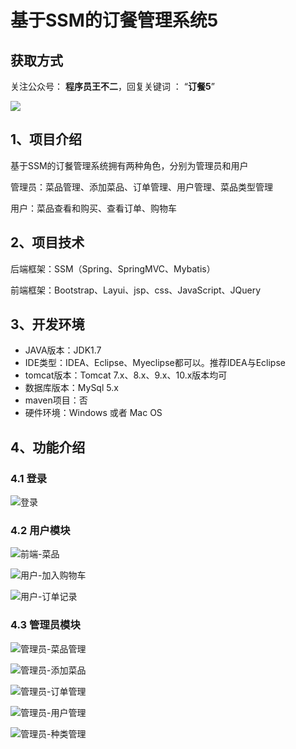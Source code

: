# 基于SSM的订餐管理系统5

## 获取方式

关注公众号： **程序员王不二**，回复关键词  ： “**订餐5**”   

 ![](https://www.codeshop.fun/Typora-Images/202205281253739.png)


## 1、项目介绍

基于SSM的订餐管理系统拥有两种角色，分别为管理员和用户

管理员：菜品管理、添加菜品、订单管理、用户管理、菜品类型管理

用户：菜品查看和购买、查看订单、购物车


## 2、项目技术

后端框架：SSM（Spring、SpringMVC、Mybatis）

前端框架：Bootstrap、Layui、jsp、css、JavaScript、JQuery

## 3、开发环境

- JAVA版本：JDK1.7
- IDE类型：IDEA、Eclipse、Myeclipse都可以。推荐IDEA与Eclipse
- tomcat版本：Tomcat 7.x、8.x、9.x、10.x版本均可
- 数据库版本：MySql 5.x
- maven项目：否
- 硬件环境：Windows 或者 Mac OS


## 4、功能介绍

### 4.1 登录

![登录](https://www.codeshop.fun/Typora-Images/202206102248074.jpg)

### 4.2 用户模块

![前端-菜品](https://www.codeshop.fun/Typora-Images/202206102248049.jpg)

![用户-加入购物车](https://www.codeshop.fun/Typora-Images/202206102248651.jpg)

![用户-订单记录](https://www.codeshop.fun/Typora-Images/202206102248263.jpg)

### 4.3 管理员模块

![管理员-菜品管理](https://www.codeshop.fun/Typora-Images/202206102248750.jpg)

![管理员-添加菜品](https://www.codeshop.fun/Typora-Images/202206102248508.jpg)

![管理员-订单管理](https://www.codeshop.fun/Typora-Images/202206102248861.jpg)

![管理员-用户管理](https://www.codeshop.fun/Typora-Images/202206102248484.jpg)

![管理员-种类管理](https://www.codeshop.fun/Typora-Images/202206102248560.jpg)







